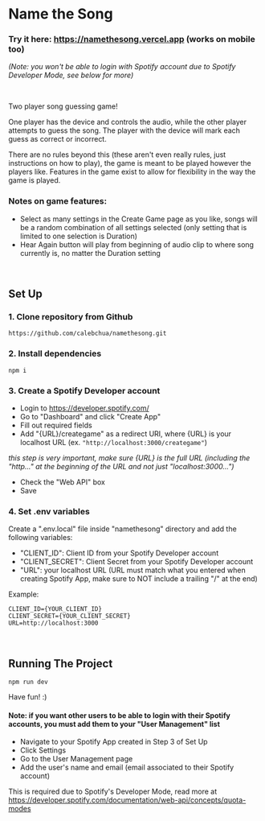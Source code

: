 # Name the Song

### Try it here: https://namethesong.vercel.app (works on mobile too)
*(Note: you won't be able to login with Spotify account due to Spotify Developer Mode, see below for more)*

<br />

Two player song guessing game!

One player has the device and controls the audio, while the other player attempts to guess the song. The player with the device will mark each guess as correct or incorrect.

There are no rules beyond this (these aren't even really rules, just instructions on how to play), the game is meant to be played however the players like. Features in the game exist to allow for flexibility in the way the game is played.

### Notes on game features:
- Select as many settings in the Create Game page as you like, songs will be a random combination of all settings selected (only setting that is limited to one selection is Duration)
- Hear Again button will play from beginning of audio clip to where song currently is, no matter the Duration setting

<br/>

## Set Up

### 1. Clone repository from Github
```
https://github.com/calebchua/namethesong.git
```

### 2. Install dependencies
```
npm i
```

### 3. Create a Spotify Developer account
- Login to https://developer.spotify.com/
- Go to "Dashboard" and click "Create App"
- Fill out required fields
- Add "{URL}/creategame" as a redirect URI, where {URL} is your localhost URL (ex. ```"http://localhost:3000/creategame"```)

*this step is very important, make sure {URL} is the full URL (including the "http..." at the beginning of the URL and not just "localhost:3000...")*

- Check the "Web API" box
- Save

### 4. Set .env variables
Create a ".env.local" file inside "namethesong" directory and add the following variables:
- "CLIENT_ID": Client ID from your Spotify Developer account
- "CLIENT_SECRET": Client Secret from your Spotify Developer account
- "URL": your localhost URL (URL must match what you entered when creating Spotify App, make sure to NOT include a trailing "/" at the end)

Example:
```
CLIENT_ID={YOUR_CLIENT_ID}
CLIENT_SECRET={YOUR_CLIENT_SECRET}
URL=http://localhost:3000
```
<br/>

## Running The Project
```
npm run dev
```

Have fun! :)

#### Note: if you want other users to be able to login with their Spotify accounts, you must add them to your "User Management" list
- Navigate to your Spotify App created in Step 3 of Set Up
- Click Settings
- Go to the User Management page
- Add the user's name and email (email associated to their Spotify account)

This is required due to Spotify's Developer Mode, read more at https://developer.spotify.com/documentation/web-api/concepts/quota-modes
